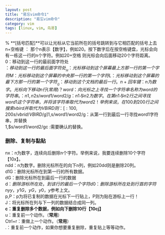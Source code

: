 ```yaml
---
layout: post  
title: "易忘vim命令1"  
description: "易忘vim命令"  
category: vim
tags: [linux, vim, 鸟哥]  
---
```

% **[括号匹配]**可以让光标从它当前所在的括号跳转到与它相匹配的括号上去
n+空格键 ： 那个n表示【数字】，例如20。按下数字后在按空格键盘，光标会向有一栋这一行的n个字符。例如20+空格 则光标会向后面移动20个字符距离。  
0：移动到这一行的最前面字符处  
$：移动到这一行的最后面字符处  
__H：光标移动到这个屏幕最上方那一行的第一个字符   
M：光标移动到这个屏幕的中央那一行的第一个字符   
L：光标移动到这个屏幕的最下方那一行的第一个字符__  
G：移动到这个文档的最后一行。  
n+回车键 ：n为数字。光标向下移动n行(常用)   
？word：向光标之上寻找一个字符串名称为word的字符串。  
：n1,n2s/word1/word2/g：n1与n2为数字。在第n1与n2行之间寻找word1这个字符串，并将该字符串取代为word2！举例来说，在100到200行之间搜索vbird并取代为VBIRD则：[:100,200s/vbrid/VBIRD/g]  
1,$s/word1/word2/g：从第一行到最后一行寻找word1字符串，并替换  
1,$s/word1/word2/gc :需要确认的替换。   
### 删除、复制与黏贴 ###
nx：n为数字，连续向后删除n个字符。举例来说，我要连续删除10个字符【10x】。   
ndd：n为数字。删除光标所在的向下n列，例如20dd则是删除20列。  
d1G：删除光标所在到第一行的所有数据。  
dG：删除光标所在到最后一行的数据     
d$：删除游标所在处，到该行的最后一个字符  
d0：删除游标所在处到行首的字符  
nyy，y1G，yG，y0，y$参考上文。  
p,P：p为将已复制的数据在光标下一行贴上，P则为贴在游标上一行！  
J：将光标所在列与下一列的数据结合成同一列。   
**c：重复删除多个数据，例如向下删除10行【10cj】**  
u：重复前一个动作。（**常用**）   
Ctrl+r：重做上一个动作。（**常用**）  
.：重复前一个动作，如果你想要重复删除，重复贴上等等动作。  

